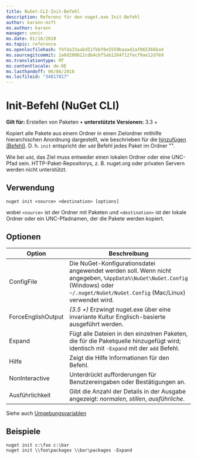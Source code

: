 ```yaml
---
title: NuGet-CLI-Init-Befehl
description: Referenz für den nuget.exe Init-Befehl
author: karann-msft
ms.author: karann
manager: unnir
ms.date: 01/18/2018
ms.topic: reference
ms.openlocfilehash: f4fda33aabd51fbbf0e5559baaa42af065366ba4
ms.sourcegitcommit: 2a6d200012cdb4cbf5ab1264f12fecf9ae12d769
ms.translationtype: MT
ms.contentlocale: de-DE
ms.lasthandoff: 06/06/2018
ms.locfileid: "34817817"
---
```

# <a name="init-command-nuget-cli"></a>Init-Befehl (NuGet CLI)

**Gilt für:** Erstellen von Paketen &bullet; **unterstützte Versionen:** 3.3 +

Kopiert alle Pakete aus einem Ordner in einen Zielordner mithilfe hierarchischen Anordnung dargestellt, wie beschrieben für die [hinzufügen (Befehl)](cli-ref-add.md). D. h. `init` entspricht der `add` Befehl jedes Paket im Ordner "".

Wie bei `add`, das Ziel muss entweder einen lokalen Ordner oder eine UNC-Pfad sein. HTTP-Paket-Repositorys, z. B. nuget.org oder privaten Servern werden nicht unterstützt.

## <a name="usage"></a>Verwendung

```cli
nuget init <source> <destination> [options]
```

wobei `<source>` ist der Ordner mit Paketen und `<destination>` ist der lokale Ordner oder ein UNC-Pfadnamen, der die Pakete werden kopiert.

## <a name="options"></a>Optionen

| Option | Beschreibung |
| --- | --- |
| ConfigFile | Die NuGet-Konfigurationsdatei angewendet werden soll. Wenn nicht angegeben, `%AppData%\NuGet\NuGet.Config` (Windows) oder `~/.nuget/NuGet/NuGet.Config` (Mac/Linux) verwendet wird.|
| ForceEnglishOutput | *(3.5 +)*  Erzwingt nuget.exe über eine invariante Kultur Englisch-basierte ausgeführt werden. |
| Expand | Fügt alle Dateien in den einzelnen Paketen, die für die Paketquelle hinzugefügt wird; identisch mit `-Expand` mit der `add` Befehl. |
| Hilfe | Zeigt die Hilfe Informationen für den Befehl. |
| NonInteractive | Unterdrückt aufforderungen für Benutzereingaben oder Bestätigungen an. |
| Ausführlichkeit | Gibt die Anzahl der Details in der Ausgabe angezeigt: *normalen*, *stillen*, *ausführliche*. |

Siehe auch [Umgebungsvariablen](cli-ref-environment-variables.md)

## <a name="examples"></a>Beispiele

```cli
nuget init c:\foo c:\bar
nuget init \\foo\packages \\bar\packages -Expand
```
